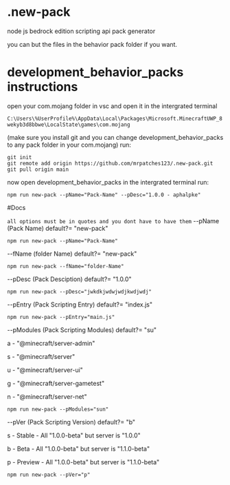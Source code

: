 # .new-pack

node js bedrock edition scripting api pack generator

you can but the files in the behavior pack folder if you want.

# development_behavior_packs instructions

open your com.mojang folder in vsc and open it in the intergrated terminal

```C:\Users\%UserProfile%\AppData\Local\Packages\Microsoft.MinecraftUWP_8wekyb3d8bbwe\LocalState\games\com.mojang```

(make sure you install git and you can change development_behavior_packs to any pack folder in your com.mojang) 
run:

```
git init
git remote add origin https://github.com/mrpatches123/.new-pack.git
git pull origin main 
```


now open development_behavior_packs in the intergrated terminal
run: 

```npm run new-pack --pName="Pack-Name" --pDesc="1.0.0 - aphalpke"```



#Docs

```all options must be in quotes and you dont have to have them```
--pName (Pack Name) default?= "new-pack"

  ```npm run new-pack --pName="Pack-Name"```
  
  
--fName (folder Name) default?= "new-pack"

  ```npm run new-pack --fName="folder-Name"```
  
  
--pDesc (Pack Desciption) default?= "1.0.0"

  ```npm run new-pack --pDesc="jwkdkjwdwjwdjkwdjwdj"```


--pEntry (Pack Scripting Entry) default?= "index.js"

  ```npm run new-pack --pEntry="main.js"```
  
  
--pModules (Pack Scripting Modules) default?= "su"

  a - "@minecraft/server-admin"
  
  s -  "@minecraft/server"
  
  u -  "@minecraft/server-ui"
  
  g -  "@minecraft/server-gametest"
  
  n -  "@minecraft/server-net"
  
  ```npm run new-pack --pModules="sun"```
  
  
--pVer (Pack Scripting Version) default?= "b"

  s - Stable - All "1.0.0-beta" but server is "1.0.0"
  
  b - Beta - All "1.0.0-beta" but server is "1.1.0-beta"
  
  p - Preview - All "1.0.0-beta" but server is "1.1.0-beta"
  
   ```npm run new-pack --pVer="p"```
   


